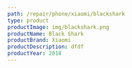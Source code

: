 ```yaml
---
path: /repair/phone/xiaomi/blackshark
type: product
productImage: img/blackshark.png
productName: Black Shark
productBrand: Xiaomi
productDescription: dfdf
productYear: 2018
---
```

